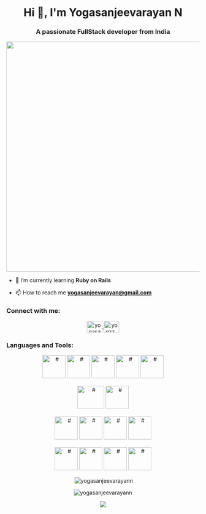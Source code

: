 <h1 align="center">Hi 👋, I'm Yogasanjeevarayan    N  </h1>
<h3 align="center">A passionate FullStack developer from India</h3>
<p align="center"> <img src="https://stringfixer.com/files/197806252.jpg" width="600" height="600" /> </p>


- 🌱 I’m currently learning **Ruby on Rails**

- 📫 How to reach me **yogasanjeevarayan@gmail.com**

<h3 align="left">Connect with me:</h3>

<p align="center">
<a href="https://www.linkedin.com/in/yogasanjeevarayan-n-a1091123b" target="blank">
<img align="center" src="https://raw.githubusercontent.com/rahuldkjain/github-profile-readme-generator/master/src/images/icons/Social/linked-in-alt.svg" alt="yogasanjeevarayan" height="30" width="40" />
</a>
<a href="https://www.instagram.com/yogzz_here/" target="blank">
<img align="center" src="https://raw.githubusercontent.com/rahuldkjain/github-profile-readme-generator/master/src/images/icons/Social/instagram.svg" alt="yogzz_here" height="30" width="40" />
</a>
</p>

<h3 align="left">Languages and Tools:</h3>
  <p align="center">
  <img src="https://img.icons8.com/color/256/c-programming.png" alt="#" width="60" height="60"/>
  <img src="https://img.icons8.com/color/256/c-plus-plus-logo.png" alt="#" width="60" height="60"/>
  <img src="https://img.icons8.com/color/256/html-5.png" alt="#" width="60" height="60"/>
  <img src="https://img.icons8.com/color/256/css3.png" alt="#" width="60" height="60"/>
  <img src="https://img.icons8.com/color/256/javascript.png" alt="#" width="60" height="60"/> 
  </br>
  </br>
  <img src="https://upload.wikimedia.org/wikipedia/commons/thumb/a/a7/React-icon.svg/2300px-React-icon.svg.png" alt="#" width="70" height="60"/>
  <img src="https://cdn.worldvectorlogo.com/logos/bootstrap-4.svg" alt="#" width="60" height="60"/>
  </br>
  </br>
  <img src="https://img.icons8.com/color/256/mysql-logo.png" alt="#" width="60" height="60"/>
  <img src="https://img.icons8.com/external-tal-revivo-shadow-tal-revivo/256/external-nodejs-is-an-open-source-cross-platform-javascript-run-time-environment-logo-shadow-tal-revivo.png" alt="#" width="60" height="60"/>
  <img src="https://cdn.worldvectorlogo.com/logos/mongodb-icon-1.svg" alt="#" width="60" height="60"/>
  <img src="https://res.cloudinary.com/crunchbase-production/image/upload/c_lpad,f_auto,q_auto:eco,dpr_1/j8z02ssteea4zj1k1nyz" alt="#" width="60" height="60"/>
  </br>
  </br>
  <img src="https://img.icons8.com/color/256/adobe-photoshop--v2.png" alt="#" width="60" height="60"/>
  <img src="https://img.icons8.com/color/256/adobe-illustrator.png" alt="#" width="60" height="60"/>
  <img src="https://seeklogo.com/images/S/svg-logo-A7D0801A11-seeklogo.com.png" alt="#" width="60" height="60"/>
  <img src="https://img.icons8.com/color/256/figma.png" alt="#" width="60" height="60"/>
  
</a></p>

<p align="center">&nbsp;<img align="center" src="https://github-readme-stats.vercel.app/api?username=yogasanjeevarayann&show_icons=true&locale=en" alt="yogasanjeevarayann" />
</p>
<p align="center"><img align="center" src="https://github-readme-streak-stats.herokuapp.com/?user=yogasanjeevarayann&" alt="yogasanjeevarayann" />
</p>
<p align="center"><img align="center" src="https://github-readme-stats.vercel.app/api/top-langs/?username=yogasanjeevarayann&layout=compact&hide_border=true&bg_color=1b2731&text_color=ebdfe2&title_color=eb1622&langs_count=10&hide=procfile&exclude_repo=dice,blog" />
</p>


